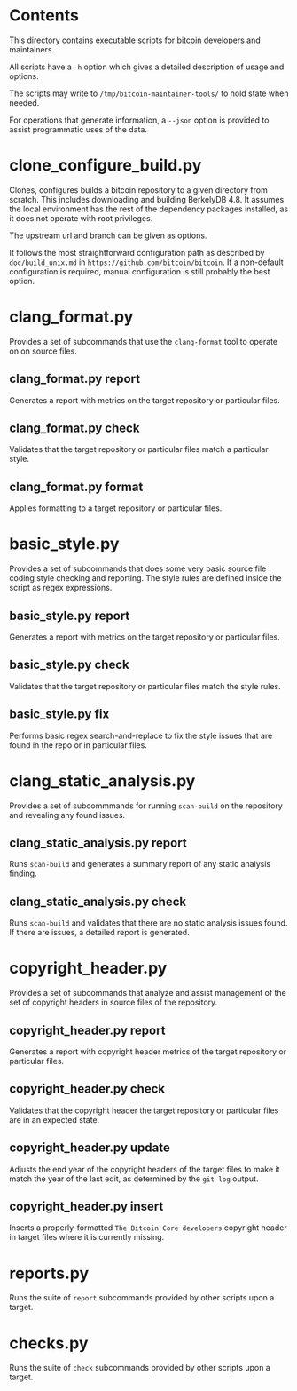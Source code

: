 Contents
========
This directory contains executable scripts for bitcoin developers and maintainers.

All scripts have a `-h` option which gives a detailed description of usage and options.

The scripts may write to `/tmp/bitcoin-maintainer-tools/` to hold state when needed.

For operations that generate information, a `--json` option is provided to assist programmatic uses of the data.

clone\_configure\_build.py
==========================
Clones, configures builds a bitcoin repository to a given directory from scratch. This includes downloading and building BerkelyDB 4.8. It assumes the local environment has the rest of the dependency packages installed, as it does not operate with root privileges.

The upstream url and branch can be given as options.

It follows the most straightforward configuration path as described by `doc/build_unix.md` in `https://github.com/bitcoin/bitcoin`. If a non-default configuration is required, manual configuration is still probably the best option.

clang\_format.py
================

Provides a set of subcommands that use the `clang-format` tool to operate on on source files.

clang\_format.py report
-----------------------
Generates a report with metrics on the target repository or particular files.

clang\_format.py check
-----------------------
Validates that the target repository or particular files match a particular style.

clang\_format.py format
-----------------------
Applies formatting to a target repository or particular files.

basic\_style.py
===============
Provides a set of subcommands that does some very basic source file coding style checking and reporting. The style rules are defined inside the script as regex expressions.

basic\_style.py report
-----------------------
Generates a report with metrics on the target repository or particular files.

basic\_style.py check
-----------------------
Validates that the target repository or particular files match the style rules.

basic\_style.py fix
-----------------------
Performs basic regex search-and-replace to fix the style issues that are found in the repo or in particular files.


clang\_static\_analysis.py
==========================
Provides a set of subcommmands for running `scan-build` on the repository and revealing any found issues.

clang\_static\_analysis.py report
---------------------------------
Runs `scan-build` and generates a summary report of any static analysis finding.

clang\_static\_analysis.py check
---------------------------------
Runs `scan-build` and validates that there are no static analysis issues found. If there are issues, a detailed report is generated.

copyright\_header.py
====================
Provides a set of subcommands that analyze and assist management of the set of copyright headers in source files of the repository.

copyright\_header.py report
---------------------------
Generates a report with copyright header metrics of the target repository or particular files.

copyright\_header.py check
--------------------------
Validates that the copyright header the target repository or particular files are in an expected state.

copyright\_header.py update
---------------------------
Adjusts the end year of the copyright headers of the target files to make it
match the year of the last edit, as determined by the `git log` output.

copyright\_header.py insert
---------------------------
Inserts a properly-formatted `The Bitcoin Core developers` copyright header in target files where it is currently missing.

reports.py
==========
Runs the suite of `report` subcommands provided by other scripts upon a target.

checks.py
=========
Runs the suite of `check` subcommands provided by other scripts upon a target.

